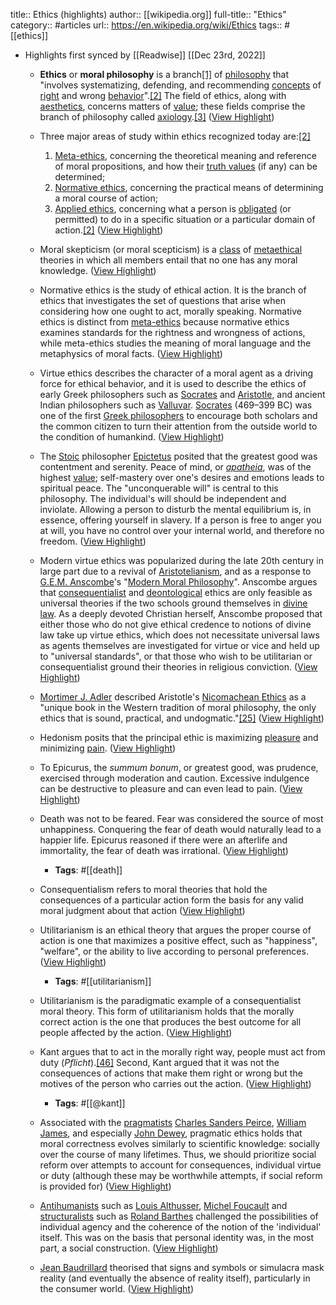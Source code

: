 title:: Ethics (highlights)
author:: [[wikipedia.org]]
full-title:: "Ethics"
category:: #articles
url:: https://en.wikipedia.org/wiki/Ethics
tags:: #[[ethics]]

- Highlights first synced by [[Readwise]] [[Dec 23rd, 2022]]
	- **Ethics** or **moral philosophy** is a branch[[1]](https://en.wikipedia.org/wiki/Ethics#cite_note-:0-1) of [philosophy](https://en.wikipedia.org/wiki/Philosophy) that "involves systematizing, defending, and recommending [concepts](https://en.wikipedia.org/wiki/Concept) of [right](https://en.wikipedia.org/wiki/Morality) and wrong [behavior](https://en.wikipedia.org/wiki/Action_(philosophy))".[[2]](https://en.wikipedia.org/wiki/Ethics#cite_note-iep.utm.edu-2) The field of ethics, along with [aesthetics](https://en.wikipedia.org/wiki/Aesthetics), concerns matters of [value](https://en.wikipedia.org/wiki/Value_(ethics)); these fields comprise the branch of philosophy called [axiology](https://en.wikipedia.org/wiki/Axiology).[[3]](https://en.wikipedia.org/wiki/Ethics#cite_note-3) ([View Highlight](https://read.readwise.io/read/01gmywkep685wzqrakvyfw15wp))
	- Three major areas of study within ethics recognized today are:[[2]](https://en.wikipedia.org/wiki/Ethics#cite_note-iep.utm.edu-2)
	  
	  1.  [Meta-ethics](https://en.wikipedia.org/wiki/Meta-ethics), concerning the theoretical meaning and reference of moral propositions, and how their [truth values](https://en.wikipedia.org/wiki/Truth_value) (if any) can be determined;
	  2.  [Normative ethics](https://en.wikipedia.org/wiki/Normative_ethics), concerning the practical means of determining a moral course of action;
	  3.  [Applied ethics](https://en.wikipedia.org/wiki/Applied_ethics), concerning what a person is [obligated](https://en.wikipedia.org/wiki/Obligation) (or permitted) to do in a specific situation or a particular domain of action.[[2]](https://en.wikipedia.org/wiki/Ethics#cite_note-iep.utm.edu-2) ([View Highlight](https://read.readwise.io/read/01gmywkx1nynzk642gagefmjtr))
	- Moral skepticism (or moral scepticism) is a [class](https://en.wikipedia.org/wiki/Class_(philosophy)) of [metaethical](https://en.wikipedia.org/wiki/Meta-ethics) theories in which all members entail that no one has any moral knowledge. ([View Highlight](https://read.readwise.io/read/01gmywnbp1yg204ec0jb2nsnr8))
	- Normative ethics is the study of ethical action. It is the branch of ethics that investigates the set of questions that arise when considering how one ought to act, morally speaking. Normative ethics is distinct from [meta-ethics](https://en.wikipedia.org/wiki/Meta-ethics) because normative ethics examines standards for the rightness and wrongness of actions, while meta-ethics studies the meaning of moral language and the metaphysics of moral facts. ([View Highlight](https://read.readwise.io/read/01gmywp0r65wg2v3198h3reggq))
	- Virtue ethics describes the character of a moral agent as a driving force for ethical behavior, and it is used to describe the ethics of early Greek philosophers such as [Socrates](https://en.wikipedia.org/wiki/Socrates) and [Aristotle](https://en.wikipedia.org/wiki/Aristotle), and ancient Indian philosophers such as [Valluvar](https://en.wikipedia.org/wiki/Valluvar). [Socrates](https://en.wikipedia.org/wiki/Socrates) (469–399 BC) was one of the first [Greek philosophers](https://en.wikipedia.org/wiki/Greek_philosophy) to encourage both scholars and the common citizen to turn their attention from the outside world to the condition of humankind. ([View Highlight](https://read.readwise.io/read/01gmywpt1dc9xnt6tjsc3gv9s9))
	- The [Stoic](https://en.wikipedia.org/wiki/Stoicism) philosopher [Epictetus](https://en.wikipedia.org/wiki/Epictetus) posited that the greatest good was contentment and serenity. Peace of mind, or *[apatheia](https://en.wikipedia.org/wiki/Apatheia)*, was of the highest [value](https://en.wikipedia.org/wiki/Value_(ethics)); self-mastery over one's desires and emotions leads to spiritual peace. The "unconquerable will" is central to this philosophy. The individual's will should be independent and inviolate. Allowing a person to disturb the mental equilibrium is, in essence, offering yourself in slavery. If a person is free to anger you at will, you have no control over your internal world, and therefore no freedom. ([View Highlight](https://read.readwise.io/read/01gmywqgy8gttq5dcb8h7w04d0))
	- Modern virtue ethics was popularized during the late 20th century in large part due to a revival of [Aristotelianism](https://en.wikipedia.org/wiki/Aristotelianism), and as a response to [G.E.M. Anscombe](https://en.wikipedia.org/wiki/G.E.M._Anscombe)'s "[Modern Moral Philosophy](https://en.wikipedia.org/wiki/Modern_Moral_Philosophy)". Anscombe argues that [consequentialist](https://en.wikipedia.org/wiki/Consequentialist) and [deontological](https://en.wikipedia.org/wiki/Deontological) ethics are only feasible as universal theories if the two schools ground themselves in [divine law](https://en.wikipedia.org/wiki/Divine_law). As a deeply devoted Christian herself, Anscombe proposed that either those who do not give ethical credence to notions of divine law take up virtue ethics, which does not necessitate universal laws as agents themselves are investigated for virtue or vice and held up to "universal standards", or that those who wish to be utilitarian or consequentialist ground their theories in religious conviction. ([View Highlight](https://read.readwise.io/read/01gmywsws20hz0s1sxjw37apay))
	- [Mortimer J. Adler](https://en.wikipedia.org/wiki/Mortimer_J._Adler) described Aristotle's [Nicomachean Ethics](https://en.wikipedia.org/wiki/Nicomachean_Ethics) as a "unique book in the Western tradition of moral philosophy, the only ethics that is sound, practical, and undogmatic."[[25]](https://en.wikipedia.org/wiki/Ethics#cite_note-FOOTNOTEAdler1985194-25) ([View Highlight](https://read.readwise.io/read/01gmyws643x5b3gd43cy0gppq4))
	- Hedonism posits that the principal ethic is maximizing [pleasure](https://en.wikipedia.org/wiki/Pleasure) and minimizing [pain](https://en.wikipedia.org/wiki/Suffering). ([View Highlight](https://read.readwise.io/read/01gmywt4p8wqz1ntmz9a0bdw7k))
	- To Epicurus, the *summum bonum*, or greatest good, was prudence, exercised through moderation and caution. Excessive indulgence can be destructive to pleasure and can even lead to pain. ([View Highlight](https://read.readwise.io/read/01gmywtnaathzbqrkmaqvkatky))
	- Death was not to be feared. Fear was considered the source of most unhappiness. Conquering the fear of death would naturally lead to a happier life. Epicurus reasoned if there were an afterlife and immortality, the fear of death was irrational. ([View Highlight](https://read.readwise.io/read/01gmywtyj5eyyvs46v6h3vhbkb))
		- **Tags**: #[[death]]
	- Consequentialism refers to moral theories that hold the consequences of a particular action form the basis for any valid moral judgment about that action ([View Highlight](https://read.readwise.io/read/01gmywvqv45a3r0t894yjxwmfg))
	- Utilitarianism is an ethical theory that argues the proper course of action is one that maximizes a positive effect, such as "happiness", "welfare", or the ability to live according to personal preferences. ([View Highlight](https://read.readwise.io/read/01gmyww8m700n61p73b5f4k0tt))
		- **Tags**: #[[utilitarianism]]
	- Utilitarianism is the paradigmatic example of a consequentialist moral theory. This form of utilitarianism holds that the morally correct action is the one that produces the best outcome for all people affected by the action. ([View Highlight](https://read.readwise.io/read/01gmywx13p50eb9jkzc0ye1q4t))
	- Kant argues that to act in the morally right way, people must act from duty (*Pflicht*).[[46]](https://en.wikipedia.org/wiki/Ethics#cite_note-46) Second, Kant argued that it was not the consequences of actions that make them right or wrong but the motives of the person who carries out the action. ([View Highlight](https://read.readwise.io/read/01gmywxxadkazbe9cyy0bbvca2))
		- **Tags**: #[[@kant]]
	- Associated with the [pragmatists](https://en.wikipedia.org/wiki/Pragmatism) [Charles Sanders Peirce](https://en.wikipedia.org/wiki/Charles_Sanders_Peirce), [William James](https://en.wikipedia.org/wiki/William_James), and especially [John Dewey](https://en.wikipedia.org/wiki/John_Dewey), pragmatic ethics holds that moral correctness evolves similarly to scientific knowledge: socially over the course of many lifetimes. Thus, we should prioritize social reform over attempts to account for consequences, individual virtue or duty (although these may be worthwhile attempts, if social reform is provided for) ([View Highlight](https://read.readwise.io/read/01gmywz4nywwqzvkrkrpce9wwc))
	- [Antihumanists](https://en.wikipedia.org/wiki/Antihumanism) such as [Louis Althusser](https://en.wikipedia.org/wiki/Louis_Althusser), [Michel Foucault](https://en.wikipedia.org/wiki/Michel_Foucault) and [structuralists](https://en.wikipedia.org/wiki/Structuralism) such as [Roland Barthes](https://en.wikipedia.org/wiki/Roland_Barthes) challenged the possibilities of individual agency and the coherence of the notion of the 'individual' itself. This was on the basis that personal identity was, in the most part, a social construction. ([View Highlight](https://read.readwise.io/read/01gmywzszphzfpb83t791dfs68))
	- [Jean Baudrillard](https://en.wikipedia.org/wiki/Jean_Baudrillard) theorised that signs and symbols or simulacra mask reality (and eventually the absence of reality itself), particularly in the consumer world. ([View Highlight](https://read.readwise.io/read/01gmyx0hrk77aa21azaph4r7pq))